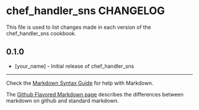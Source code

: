 chef_handler_sns CHANGELOG
==========================

This file is used to list changes made in each version of the chef_handler_sns cookbook.

0.1.0
-----
- [your_name] - Initial release of chef_handler_sns

- - -
Check the [Markdown Syntax Guide](http://daringfireball.net/projects/markdown/syntax) for help with Markdown.

The [Github Flavored Markdown page](http://github.github.com/github-flavored-markdown/) describes the differences between markdown on github and standard markdown.
